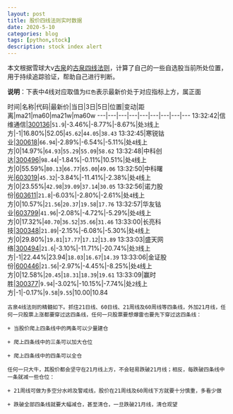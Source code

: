 ```yaml
---
layout: post
title: 股价四线法则实时数据
date: 2020-5-10
categories: blog
tags: [python,stock]
description: stock index alert
---
```



本文根据雪球大v[古泉](https://xueqiu.com/u/7148646888)的[古泉四线法则](https://xueqiu.com/7148646888/130498192)，计算了自己的一些自选股当前所处位置，用于持续追踪验证，帮助自己进行判断。

**说明**：下表中4线对应取值为`红色`表示最新价处于对应指标上方，属正面

时间|名称|代码|最新价|当日|3日|5日|位置|变动|距离|ma21|ma60|ma21w|ma60w
---|---|---|---|---|---|---|---|---
13:32:42|信维通信|[300136](https://xueqiu.com/S/SZ300136)|`51.9`|-3.46%|-8.77%|-8.67%|处`3`线上方|-1|16.80%|52.05|`45.62`|`44.05`|`38.43`
13:32:45|寒锐钴业|[300618](https://xueqiu.com/S/SZ300618)|`66.94`|-2.89%|-6.54%|-5.11%|处`4`线上方|0|14.97%|`64.93`|`55.29`|`55.09`|`58.62`
13:32:48|中科创达|[300496](https://xueqiu.com/S/SZ300496)|`98.44`|-1.84%|-0.11%|10.51%|处`4`线上方|0|55.59%|`80.13`|`66.77`|`65.00`|`49.06`
13:32:50|中科曙光|[603019](https://xueqiu.com/S/SH603019)|`45.32`|-3.84%|-11.41%|-2.38%|处`4`线上方|0|23.55%|`42.98`|`39.09`|`37.14`|`30.05`
13:32:56|诺力股份|[603611](https://xueqiu.com/S/SH603611)|`21.8`|-6.03%|-2.80%|-2.61%|处`4`线上方|0|10.57%|`21.56`|`20.37`|`19.58`|`17.76`
13:32:57|华友钴业|[603799](https://xueqiu.com/S/SH603799)|`41.96`|-2.08%|-4.72%|-5.29%|处`4`线上方|0|17.32%|`40.70`|`36.52`|`35.66`|`31.46`
13:33:00|长亮科技|[300348](https://xueqiu.com/S/SZ300348)|`21.89`|-2.15%|-6.08%|-5.30%|处`4`线上方|0|29.80%|`19.81`|`17.77`|`17.12`|`13.89`
13:33:03|盛天网络|[300494](https://xueqiu.com/S/SZ300494)|`21.6`|-3.10%|-11.71%|-20.74%|处`3`线上方|-1|22.44%|23.94|`18.03`|`16.67`|`14.39`
13:33:06|金证股份|[600446](https://xueqiu.com/S/SH600446)|`21.56`|-2.97%|-4.45%|-8.25%|处`4`线上方|0|12.58%|`20.45`|`18.31`|`18.39`|`19.61`
13:33:09|赢时胜|[300377](https://xueqiu.com/S/SZ300377)|`9.94`|-3.02%|-10.15%|-7.74%|处`2`线上方|-1|-0.17%|`9.58`|`9.55`|10.00|10.84

```
古泉4线法则的精髓如下。抓住21日线、60日线、21周线及60周线等四条线，外加21月线，任何一只股票上涨都要穿过这四条线，任何一只股票要想爆雷也要先下穿过这四条线：

+ 当股价爬上四条线中的两条可以少量建仓

+ 爬上四条线中的三条可以加大仓位

+ 爬上四条线中的四条可以全仓

任何一只大牛，其股价都会坚守在21月线上方，不会轻易跌破21月线；相反，每跌破四条线中一条就减一些仓位：

+ 21周线可做为多空分水岭及警戒线，股价在21周线及60周线下方就要十分慎重，多看少做

+ 跌破全部四条线就要大幅减仓，甚至清仓，一旦跌破21月线，清仓观望
```